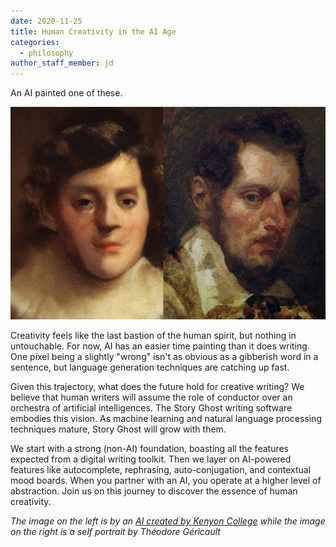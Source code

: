 ```yaml
---
date: 2020-11-25
title: Human Creativity in the AI Age
categories:
  - philosophy
author_staff_member: jd
---
```

An AI painted one of these.

![AI-vs-real art portraits](/images\blog\ai-vs-real-portraits.png)

Creativity feels like the last bastion of the human spirit, but nothing in untouchable. For now, AI has an easier time painting than it does writing. One pixel being a slightly "wrong" isn't as obvious as a gibberish word in a sentence, but language generation techniques are catching up fast.

Given this trajectory, what does the future hold for creative writing? We believe that human writers will assume the role of conductor over an orchestra of artificial intelligences. The Story Ghost writing software embodies this vision. As machine learning and natural language processing techniques mature, Story Ghost will grow with them.

We start with a strong (non-AI) foundation, boasting all the features expected from a digital writing toolkit. Then we layer on AI-powered features like autocomplete, rephrasing, auto-conjugation, and contextual mood boards. When you partner with an AI, you operate at a higher level of abstraction. Join us on this journey to discover the essence of human creativity.

*The image on the left is by an [AI created by Kenyon College](https://digital.kenyon.edu/cgi/viewcontent.cgi?article=1011&context=dh_iphs_ai) while the image on the right is a self portrait by Théodore Géricault*